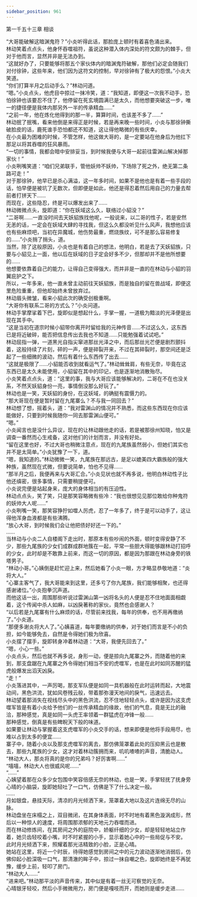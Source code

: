 ```yaml
---
sidebar_position: 961
---
```

 第一千五十三章 相谈


“大哥能破解这暗渊鬼符？”小炎听得此话，那脸庞上顿时有着喜色涌出来。  
林动笑着点点头，他身怀吞噬祖符，虽说这种潜入体内深处的符文颇为的棘手，但对于他而言，显然并非是无法办到。  
“这就好办了，只要能够将那五个家伙体内的暗渊鬼符破解，那他们必定会随我们对付徐钟，这些年来，他们因为这符文的控制，早对徐钟有了极大的怨恨。”小炎大笑道。  
“你们打算半月之后动手么？”林动问道。  
“嗯。”小炎点头，他虎目中掠过一抹冷笑，道：“我知道，即便这一次我不动手，恐怕徐钟也该要忍不住了，他停留在死玄境圆满已是太久，而他想要突破这一步，唯一的捷径便是我体内那另外一半的传承精血……”  
“之前一年，他在炼化他得到的那一半，算算时间，也该差不多了……”  
林动抿了抿嘴，看来他倒是来得正是时候，若是再来晚一些时间，小炎与那徐钟撕破脸皮的话，鹿死谁手恐怕都还不知道，这让得他略微的有些庆幸。  
在小炎最为困难的时候，不管怎样，他这做大哥的，是一定要站在他身后为他扛下那足以将其吞噬的狂风暴雨。  
“一切的事情，我都会暗中安排妥当，到时候我便与大哥一起前往雷渊山解决掉那家伙！”  
小炎咧嘴笑道：“咱们兄弟联手，管他妖帅不妖帅，下场除了死之外，绝无第二条路可走！”  
对于那徐钟，他早已是杀心满溢，这一年多时间，如果不是他也是有着一些手段的话，怕早便是被坑了无数次，但即便是如此，他还是得忍着然后用自己的力量去帮前者打拼天下……  
而现在，这些隐忍，终是可以爆发出来了……  
林动微微点头，旋即道：“你在妖域这么久，联络过小貂没？”  
“二哥啊……一直没时间去天妖貂族找他呢，一般说来，以二哥的性子，若是安然无恙的话，一定会在妖域大肆的寻找我，但这么久都没听见什么风声，我想他应该也有些麻烦吧，当初在异魔城，他伤势最重，燃烧族纹，可不是那么容易修复的……”小炎捎了捎头，道。  
当然，除了这般原因，小炎也是有着自己的想法，他明白，若是去了天妖貂族，只要与小貂见上一面，他以后在妖域的日子定会好多不少，但那却并不是他所想要的……  
他想要依靠着自己的能力，让得自己变得强大，而并非是一直的在林动与小貂的羽翼庇护之下。  
所以，一年多来，他一直未曾主动前往天妖貂族，而是独自的留在兽战域，即便这里危险重重，但他却始终未曾放弃过。  
林动眉头微皱，看来小貂此次的确受创极重啊。  
“大哥你有联系二哥的方式么？”小炎问道。  
林动手掌摩挲着下巴，旋即似是想起什么，手掌一握，一道极为黯淡的光泽便是出现在其手中。  
“这是当初在道宗时候小貂带你离开时留给我的元神传音……不过这么久，这东西已是将近破碎，能否把信息传出去我也不知道……只能勉强着试试吧。”  
林动屈指一弹，一道黑光自指尖窜进那丝光泽之中，而后那丝光芒便是剧烈颤抖着，这般持续了片刻，砰的一声，便是碎裂开来，不过在其碎裂时，那空间还是泛起了一些细微的波动，然后有着什么东西传了出去……  
“这就是极限了……小貂能否收到就看运气了。”林动耸耸肩，有些无奈，毕竟在这东西已是太久未能使用，小貂留在其中的印记，也是逐渐地消散殆尽。  
小炎笑着点点头，道：“这里的事，我与大哥应该能够解决的，二哥在不在也没关系，不然天妖貂身份一亮，事情倒没那么好玩了。”  
林动也是一笑，天妖貂的身份，在这妖域，的确挺有震慑力的。  
“那大哥现在便是暂时留在九尾寨么？不与我一同回去？”  
林动想了想，摇着头，道：“我对雷渊山的情况并不熟悉，而这些东西现在你应该能做好，只要到时候我随你一同去那雷渊山便可。”  
“嗯。”  
小炎闻言也是没什么异议，现在的让林动跟他走的话，若是被那徐州知晓，怕又是调查一番然而心生戒备，这对他们的计划而言，并没有好处。  
“留在这里也好，不过大哥也稍微注意点，现在的九尾族虽然弱小，但她们其实也并不是太简单。”小炎犹豫了一下，道。  
“嗯，我知道的。”林动微微一笑，九尾族在那远古，是足以媲美四大霸族般的强大种族，虽然现在式微，但要说简单，怕也不见得……  
“那半月之后，我便再来与大哥汇合。”小炎见状也就不再多说，他明白林动性子比他还缜密，很多事情，只需要稍提便可。  
小炎说完便是站起身来，庞大的身体相当的有压迫性。  
林动点点头，笑了笑，只是那笑容略微有些冷：“我也很想见见那位敢给你种鬼符的妖帅大人呢……”  
小炎咧嘴一笑，那笑容狰狞如噬人厉虎，忍了一年多了，终于是可以动手了，这让得他浑身血液都是有些沸腾。  
“放心大哥，到时候我们会让他把债好好还一下的。”  
……  
当林动与小炎二人自楼阁下走出时，那原本有些吵闹的外面，顿时变得安静了不少，那些九尾族的少女们成群成群地簇在一起，平常一些胆大得能够跟林动打招呼的少女，此时却是不敢靠上前来，而这一切的原因，都是因为那跟在林动身旁的铁塔男子。  
“林动小哥。”心姨倒是赶忙迎上来，然后她看了小炎一眼，方才略显恭敬地道：“炎将大人。”  
“心寨主客气了，我大哥能来到这里，还多亏了你九尾族，我们能够相聚，也还得感谢诸位。”小炎抱拳沉声道。  
而他这话一出，周围那些听说过雷渊山第一凶将名头的人便是忍不住地面面相觑着，这个传闻中杀人如麻，以凶戾著称的家伙，竟然也会感谢人？  
“以后若是九尾寨有什么麻烦的话，尽管前来找我，每年的供奉，也不用再缴纳了。”小炎道。  
“那便多谢炎将大人了。”心姨喜道，每年要缴纳的供奉，对于她们而言是不小的负担，如今能够免去，自然是令得她们极为欣喜。  
小炎摆了摆手，旋即转身冲着林动道：“大哥，我便先回去了。”  
“嗯，小心一些。”  
小炎点头，然后也就不再多说，身形一动，便是掠向九尾寨之外，而随着他的来到，那支盘踞在九尾寨之外令得她们相当不安的虎噬军，也是在此时如同苏醒的猛虎般爆发出滔天凶戾。  
“走！”  
小炎落进其中，一声厉喝，那支军队便是如同一具机器般在此时运转而起，大地震动间，黑色洪流，犹如风卷残云般，带着那弥漫天地间的戾气，迅速远去。  
林动望着那消失在视线尽头中的黑色洪流，忍不住地轻轻点头，或许是因为这支虎噬军皆是有着小炎给予他们的一丝传承精血的缘故，他们的气息，竟是无比的融洽，那种感觉，真是如同一头虎王率领着一群猛虎在冲锋一般……  
那种感觉，倒真是有些睥睨天下般的味道。  
如果要让林动与掌握着这支虎噬军的小炎交手的话，想来即便是他将手段用尽，也难以占到太多的便宜……  
寨子中，随着小炎以及那支虎噬军的离去，那仿佛笼罩着此处的压抑黑云也是散去，那些九尾族的少女，这才对着林动簇拥而来，叽叽喳喳的声音，清脆动人。  
“林动大人，那炎将真的是你的兄弟吗？好厉害啊……”  
“嘻嘻，林动大人也很威风呢……”  
“……”  
心姨望着那在众多少女包围中笑容倍感无奈的林动，也是一笑，手掌轻抚了抚身旁心晴的小脑袋，旋即她轻吐了一口气，仿佛是下了什么决定一般。  
……  
月如银盘，悬挂天际，清凉的月光倾洒下来，笼罩着大地以及这片连绵无尽的山脉。  
林动盘坐在床榻之上，双目微闭，在其身体表面，时不时地有着黑色漩涡成形，然后以一种惊人的速度，将周围那浓郁的天地元力吞噬而进。  
而在林动修炼间，在其房间之外的庭院中，娇躯纤细的少女，却是轻轻地站立作着，她贝齿轻咬着小嘴，时不时紧握的小手，显示着她心中的一些局促与不安。  
此时月光倾洒下来，照耀着那光洁精致的小脸，正是心晴。  
她站在这里，将近一个时辰，待得她感觉到房间之中的元力波动逐渐地消弱后，仿佛仰起小脸深吸一口气，那清澈的眸子中，掠过一抹自嘲之色，旋即她终是不再犹豫，缓步上前，轻叩了房门。  
“林动大人……”  
“进来吧。”林动那平淡的声音传来，其中似是有着一丝无可察觉的无奈。  
心晴银牙轻咬，然后小手微微用力，房门便是嘎吱而开，而她则是缓步走进……  
  
  
